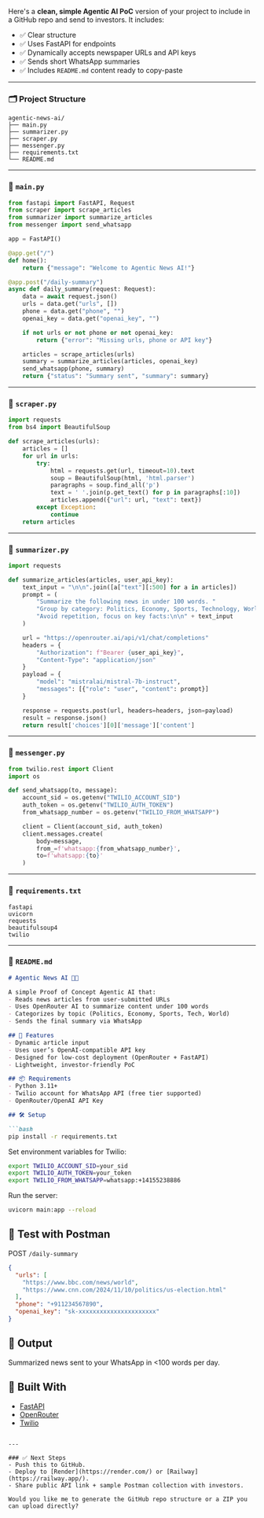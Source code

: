 Here's a **clean, simple Agentic AI PoC** version of your project to include in a GitHub repo and send to investors. It includes:

* ✅ Clear structure
* ✅ Uses FastAPI for endpoints
* ✅ Dynamically accepts newspaper URLs and API keys
* ✅ Sends short WhatsApp summaries
* ✅ Includes `README.md` content ready to copy-paste

---

### 🗂️ **Project Structure**

```
agentic-news-ai/
├── main.py
├── summarizer.py
├── scraper.py
├── messenger.py
├── requirements.txt
└── README.md
```

---

### 📄 `main.py`

```python
from fastapi import FastAPI, Request
from scraper import scrape_articles
from summarizer import summarize_articles
from messenger import send_whatsapp

app = FastAPI()

@app.get("/")
def home():
    return {"message": "Welcome to Agentic News AI!"}

@app.post("/daily-summary")
async def daily_summary(request: Request):
    data = await request.json()
    urls = data.get("urls", [])
    phone = data.get("phone", "")
    openai_key = data.get("openai_key", "")

    if not urls or not phone or not openai_key:
        return {"error": "Missing urls, phone or API key"}

    articles = scrape_articles(urls)
    summary = summarize_articles(articles, openai_key)
    send_whatsapp(phone, summary)
    return {"status": "Summary sent", "summary": summary}
```

---

### 📄 `scraper.py`

```python
import requests
from bs4 import BeautifulSoup

def scrape_articles(urls):
    articles = []
    for url in urls:
        try:
            html = requests.get(url, timeout=10).text
            soup = BeautifulSoup(html, 'html.parser')
            paragraphs = soup.find_all('p')
            text = ' '.join(p.get_text() for p in paragraphs[:10])
            articles.append({"url": url, "text": text})
        except Exception:
            continue
    return articles
```

---

### 📄 `summarizer.py`

```python
import requests

def summarize_articles(articles, user_api_key):
    text_input = "\n\n".join([a["text"][:500] for a in articles])
    prompt = (
        "Summarize the following news in under 100 words. "
        "Group by category: Politics, Economy, Sports, Technology, World. "
        "Avoid repetition, focus on key facts:\n\n" + text_input
    )

    url = "https://openrouter.ai/api/v1/chat/completions"
    headers = {
        "Authorization": f"Bearer {user_api_key}",
        "Content-Type": "application/json"
    }
    payload = {
        "model": "mistralai/mistral-7b-instruct",
        "messages": [{"role": "user", "content": prompt}]
    }

    response = requests.post(url, headers=headers, json=payload)
    result = response.json()
    return result['choices'][0]['message']['content']
```

---

### 📄 `messenger.py`

```python
from twilio.rest import Client
import os

def send_whatsapp(to, message):
    account_sid = os.getenv("TWILIO_ACCOUNT_SID")
    auth_token = os.getenv("TWILIO_AUTH_TOKEN")
    from_whatsapp_number = os.getenv("TWILIO_FROM_WHATSAPP")

    client = Client(account_sid, auth_token)
    client.messages.create(
        body=message,
        from_=f'whatsapp:{from_whatsapp_number}',
        to=f'whatsapp:{to}'
    )
```

---

### 📄 `requirements.txt`

```
fastapi
uvicorn
requests
beautifulsoup4
twilio
```

---

### 📄 `README.md`

````markdown
# Agentic News AI 📰🤖

A simple Proof of Concept Agentic AI that:
- Reads news articles from user-submitted URLs
- Uses OpenRouter AI to summarize content under 100 words
- Categorizes by topic (Politics, Economy, Sports, Tech, World)
- Sends the final summary via WhatsApp

## 🚀 Features
- Dynamic article input
- Uses user’s OpenAI-compatible API key
- Designed for low-cost deployment (OpenRouter + FastAPI)
- Lightweight, investor-friendly PoC

## 📦 Requirements
- Python 3.11+
- Twilio account for WhatsApp API (free tier supported)
- OpenRouter/OpenAI API Key

## 🛠️ Setup

```bash
pip install -r requirements.txt
````

Set environment variables for Twilio:

```bash
export TWILIO_ACCOUNT_SID=your_sid
export TWILIO_AUTH_TOKEN=your_token
export TWILIO_FROM_WHATSAPP=whatsapp:+14155238886
```

Run the server:

```bash
uvicorn main:app --reload
```

## 🧪 Test with Postman

POST `/daily-summary`

```json
{
  "urls": [
    "https://www.bbc.com/news/world",
    "https://www.cnn.com/2024/11/10/politics/us-election.html"
  ],
  "phone": "+911234567890",
  "openai_key": "sk-xxxxxxxxxxxxxxxxxxxxxx"
}
```

## 📩 Output

Summarized news sent to your WhatsApp in <100 words per day.

## 🧠 Built With

* [FastAPI](https://fastapi.tiangolo.com/)
* [OpenRouter](https://openrouter.ai/)
* [Twilio](https://www.twilio.com/whatsapp)

```

---

### ✅ Next Steps
- Push this to GitHub.
- Deploy to [Render](https://render.com/) or [Railway](https://railway.app/).
- Share public API link + sample Postman collection with investors.

Would you like me to generate the GitHub repo structure or a ZIP you can upload directly?
```

